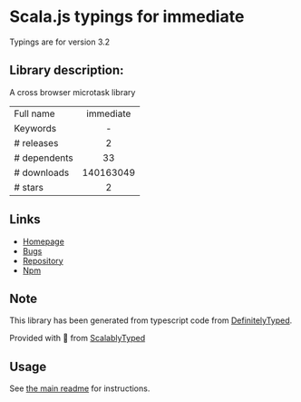 
# Scala.js typings for immediate

Typings are for version 3.2

## Library description:
A cross browser microtask library

|                    |                 |
| ------------------ | :-------------: |
| Full name          | immediate |
| Keywords           | - |
| # releases         | 2 |
| # dependents       | 33 |
| # downloads        | 140163049 |
| # stars            | 2 |

## Links
- [Homepage](https://github.com/calvinmetcalf/immediate#readme)
- [Bugs](https://github.com/calvinmetcalf/immediate/issues)
- [Repository](https://github.com/calvinmetcalf/immediate)
- [Npm](https://www.npmjs.com/package/immediate)
    


## Note
This library has been generated from typescript code from [DefinitelyTyped](https://definitelytyped.org).

Provided with :purple_heart: from [ScalablyTyped](https://github.com/oyvindberg/ScalablyTyped)

## Usage
See [the main readme](../../readme.md) for instructions.



